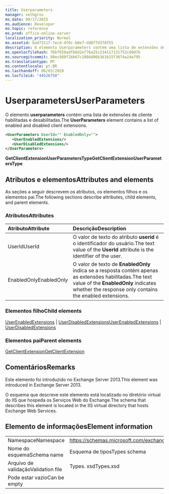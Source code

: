 ```yaml
---
title: Userparameters
manager: sethgros
ms.date: 09/17/2015
ms.audience: Developer
ms.topic: reference
ms.prod: office-online-server
localization_priority: Normal
ms.assetid: bad7311f-7ecd-4f0c-b8e7-dd8f7d378f55
description: O elemento Userparameters contém uma lista de extensões de cliente habilitadas e desabilitadas.
ms.openlocfilehash: 76bf858adfb6d2ef76a25c234117131752c60d7b
ms.sourcegitcommit: 88ec988f2bb67c1866d06b361615f3674a24e795
ms.translationtype: MT
ms.contentlocale: pt-BR
ms.lasthandoff: 06/03/2020
ms.locfileid: "44526750"
---
```

# <a name="userparameters"></a><span data-ttu-id="ef7b7-103">Userparameters</span><span class="sxs-lookup"><span data-stu-id="ef7b7-103">UserParameters</span></span>

<span data-ttu-id="ef7b7-104">O elemento **userparameters** contém uma lista de extensões de cliente habilitadas e desabilitadas.</span><span class="sxs-lookup"><span data-stu-id="ef7b7-104">The **UserParameters** element contains a list of enabled and disabled client extensions.</span></span> 
  
```XML
<UserParameters UserId="" EnabledOnly="">
   <UserEnabledExtensions/>
   <UserDisabledExtensions/>
</UserParameters>
```

 <span data-ttu-id="ef7b7-105">**GetClientExtensionUserParametersType**</span><span class="sxs-lookup"><span data-stu-id="ef7b7-105">**GetClientExtensionUserParametersType**</span></span>
## <a name="attributes-and-elements"></a><span data-ttu-id="ef7b7-106">Atributos e elementos</span><span class="sxs-lookup"><span data-stu-id="ef7b7-106">Attributes and elements</span></span>

<span data-ttu-id="ef7b7-107">As seções a seguir descrevem os atributos, os elementos filhos e os elementos pai.</span><span class="sxs-lookup"><span data-stu-id="ef7b7-107">The following sections describe attributes, child elements, and parent elements.</span></span>
  
### <a name="attributes"></a><span data-ttu-id="ef7b7-108">Atributos</span><span class="sxs-lookup"><span data-stu-id="ef7b7-108">Attributes</span></span>

|<span data-ttu-id="ef7b7-109">**Atributo**</span><span class="sxs-lookup"><span data-stu-id="ef7b7-109">**Attribute**</span></span>|<span data-ttu-id="ef7b7-110">**Descrição**</span><span class="sxs-lookup"><span data-stu-id="ef7b7-110">**Description**</span></span>|
|:-----|:-----|
|<span data-ttu-id="ef7b7-111">UserId</span><span class="sxs-lookup"><span data-stu-id="ef7b7-111">UserId</span></span>  <br/> |<span data-ttu-id="ef7b7-112">O valor de texto do atributo **userid** é o identificador do usuário.</span><span class="sxs-lookup"><span data-stu-id="ef7b7-112">The text value of the **UserId** attribute is the identifier of the user.</span></span>  <br/> |
|<span data-ttu-id="ef7b7-113">EnabledOnly</span><span class="sxs-lookup"><span data-stu-id="ef7b7-113">EnabledOnly</span></span>  <br/> |<span data-ttu-id="ef7b7-114">O valor de texto de **EnabledOnly** indica se a resposta contém apenas as extensões habilitadas.</span><span class="sxs-lookup"><span data-stu-id="ef7b7-114">The text value of the **EnabledOnly** indicates whether the response only contains the enabled extensions.</span></span>  <br/> |
   
### <a name="child-elements"></a><span data-ttu-id="ef7b7-115">Elementos filho</span><span class="sxs-lookup"><span data-stu-id="ef7b7-115">Child elements</span></span>

<span data-ttu-id="ef7b7-116">[UserEnabledExtensions](userenabledextensions.md)  |  [UserDisabledExtensions](userdisabledextensions.md)</span><span class="sxs-lookup"><span data-stu-id="ef7b7-116">[UserEnabledExtensions](userenabledextensions.md) | [UserDisabledExtensions](userdisabledextensions.md)</span></span>
  
### <a name="parent-elements"></a><span data-ttu-id="ef7b7-117">Elementos pai</span><span class="sxs-lookup"><span data-stu-id="ef7b7-117">Parent elements</span></span>

[<span data-ttu-id="ef7b7-118">GetClientExtension</span><span class="sxs-lookup"><span data-stu-id="ef7b7-118">GetClientExtension</span></span>](getclientextension.md)
  
## <a name="remarks"></a><span data-ttu-id="ef7b7-119">Comentários</span><span class="sxs-lookup"><span data-stu-id="ef7b7-119">Remarks</span></span>

<span data-ttu-id="ef7b7-120">Este elemento foi introduzido no Exchange Server 2013.</span><span class="sxs-lookup"><span data-stu-id="ef7b7-120">This element was introduced in Exchange Server 2013.</span></span>
  
<span data-ttu-id="ef7b7-121">O esquema que descreve este elemento está localizado no diretório virtual do IIS que hospeda os Serviços Web do Exchange.</span><span class="sxs-lookup"><span data-stu-id="ef7b7-121">The schema that describes this element is located in the IIS virtual directory that hosts Exchange Web Services.</span></span>
  
## <a name="element-information"></a><span data-ttu-id="ef7b7-122">Elemento de informações</span><span class="sxs-lookup"><span data-stu-id="ef7b7-122">Element information</span></span>

|||
|:-----|:-----|
|<span data-ttu-id="ef7b7-123">Namespace</span><span class="sxs-lookup"><span data-stu-id="ef7b7-123">Namespace</span></span>  <br/> |https://schemas.microsoft.com/exchange/services/2006/types  <br/> |
|<span data-ttu-id="ef7b7-124">Nome do esquema</span><span class="sxs-lookup"><span data-stu-id="ef7b7-124">Schema name</span></span>  <br/> |<span data-ttu-id="ef7b7-125">Esquema de tipos</span><span class="sxs-lookup"><span data-stu-id="ef7b7-125">Types schema</span></span>  <br/> |
|<span data-ttu-id="ef7b7-126">Arquivo de validação</span><span class="sxs-lookup"><span data-stu-id="ef7b7-126">Validation file</span></span>  <br/> |<span data-ttu-id="ef7b7-127">Types. xsd</span><span class="sxs-lookup"><span data-stu-id="ef7b7-127">Types.xsd</span></span>  <br/> |
|<span data-ttu-id="ef7b7-128">Pode estar vazio</span><span class="sxs-lookup"><span data-stu-id="ef7b7-128">Can be empty</span></span>  <br/> ||
   

